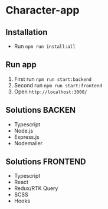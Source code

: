 # Character-app

## Installation
 - Run ```npm run install:all```

## Run app 

1. First run ```npm run start:backend```
2. Second run ```npm run start:frontend```
3. Open ```http://localhost:3000/```

## Solutions BACKEN

- Typescript
- Node.js
- Express.js
- Nodemailer

## Solutions FRONTEND

- Typescript
- React
- Redux/RTK Query
- SCSS
- Hooks